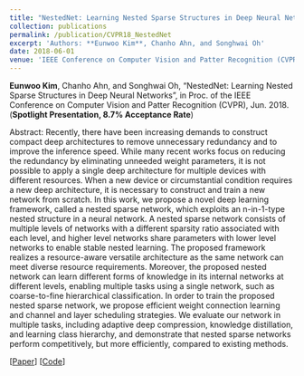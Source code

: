 ```yaml
---
title: "NestedNet: Learning Nested Sparse Structures in Deep Neural Networks"
collection: publications
permalink: /publication/CVPR18_NestedNet
excerpt: 'Authors: **Eunwoo Kim**, Chanho Ahn, and Songhwai Oh'
date: 2018-06-01
venue: 'IEEE Conference on Computer Vision and Patter Recognition (CVPR)'
---
```

**Eunwoo Kim**, Chanho Ahn, and Songhwai Oh, “NestedNet:  Learning Nested Sparse Structures in Deep Neural Networks”, in Proc. of the IEEE Conference on Computer Vision and Patter Recognition (CVPR), Jun. 2018.   (**Spotlight Presentation, 8.7% Acceptance Rate**)

Abstract: Recently, there have been increasing demands to construct compact deep architectures to remove unnecessary redundancy and to improve the inference speed. While many recent works focus on reducing the redundancy by eliminating unneeded weight parameters, it is not possible to apply a single deep architecture for multiple devices with different resources. When a new device or circumstantial condition requires a new deep architecture, it is necessary to construct and train a new network from scratch. In this work, we propose a novel deep learning framework, called a nested sparse network, which exploits an n-in-1-type nested structure in a neural network. A nested sparse network consists of multiple levels of networks with a different sparsity ratio associated with each level, and higher level networks share parameters with lower level networks to enable stable nested learning. The proposed framework realizes a resource-aware versatile architecture as the same network can meet diverse resource requirements. Moreover, the proposed nested network can learn different forms of knowledge in its internal networks at different levels, enabling multiple tasks using a single network, such as coarse-to-fine hierarchical classification. In order to train the proposed nested sparse network, we propose efficient weight connection learning and channel and layer scheduling strategies. We evaluate our network in multiple tasks, including adaptive deep compression, knowledge distillation, and learning class hierarchy, and demonstrate that nested sparse networks perform competitively, but more efficiently, compared to existing methods.

[[Paper](https://arxiv.org/abs/1712.03781)] [[Code](https://github.com/niceday15/nested-network-cifar100)]
